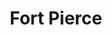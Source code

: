 ---
slug: fort-pierce
title: Fort Pierce
address: 2306 Nebraska Ave.
state: Florida
stateAbbreviation: FL
city: Fort Pierce
postal: 34950
url: (https://www.radnet.com/radiology-imaging-associates/locations/fort-pierce)
htmlHead:    null
body:    null
appointmentUrl: (https://www.radnet.com/radiology-imaging-associates/for-patients/request-appointment)
walkInTitle: Walk-In Hours
walkInDetails: Mon - Fri | 8:00 am - 4:00 pm
places:
- {
    name: "Radiology Imaging Associates | Fort Pierce",
    longitude: -80.347692000000,
    latitude: 27.433700000000,
}
---